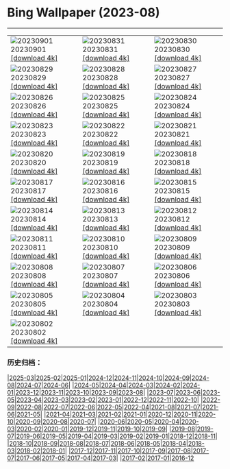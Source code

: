 # Bing Wallpaper (2023-08)
**************

<table><tr><td><img class="wallpaper" src="https://www.bing.com/th?id=OHR.IronwoodCactus_EN-CA1040501441_1920x1080.jpg" alt="20230901"> 20230901 <a class="wallpaper_link" href="https://www.bing.com/th?id=OHR.IronwoodCactus_EN-CA1040501441_UHD.jpg">[download 4k]</a></td><td><img class="wallpaper" src="https://www.bing.com/th?id=OHR.NingalooShark_EN-CA3502575327_1920x1080.jpg" alt="20230831"> 20230831 <a class="wallpaper_link" href="https://www.bing.com/th?id=OHR.NingalooShark_EN-CA3502575327_UHD.jpg">[download 4k]</a></td><td><img class="wallpaper" src="https://www.bing.com/th?id=OHR.ZelenciSprings_EN-CA7318324404_1920x1080.jpg" alt="20230830"> 20230830 <a class="wallpaper_link" href="https://www.bing.com/th?id=OHR.ZelenciSprings_EN-CA7318324404_UHD.jpg">[download 4k]</a></td></tr><tr><td><img class="wallpaper" src="https://www.bing.com/th?id=OHR.DubrovnikHarbor_EN-CA9092189112_1920x1080.jpg" alt="20230829"> 20230829 <a class="wallpaper_link" href="https://www.bing.com/th?id=OHR.DubrovnikHarbor_EN-CA9092189112_UHD.jpg">[download 4k]</a></td><td><img class="wallpaper" src="https://www.bing.com/th?id=OHR.JejuIsland_EN-CA8677154280_1920x1080.jpg" alt="20230828"> 20230828 <a class="wallpaper_link" href="https://www.bing.com/th?id=OHR.JejuIsland_EN-CA8677154280_UHD.jpg">[download 4k]</a></td><td><img class="wallpaper" src="https://www.bing.com/th?id=OHR.MuseumIsland_EN-CA8030435782_1920x1080.jpg" alt="20230827"> 20230827 <a class="wallpaper_link" href="https://www.bing.com/th?id=OHR.MuseumIsland_EN-CA8030435782_UHD.jpg">[download 4k]</a></td></tr><tr><td><img class="wallpaper" src="https://www.bing.com/th?id=OHR.YellowstoneFalls_EN-CA1817504425_1920x1080.jpg" alt="20230826"> 20230826 <a class="wallpaper_link" href="https://www.bing.com/th?id=OHR.YellowstoneFalls_EN-CA1817504425_UHD.jpg">[download 4k]</a></td><td><img class="wallpaper" src="https://www.bing.com/th?id=OHR.SharkFinCove_EN-CA8445194301_1920x1080.jpg" alt="20230825"> 20230825 <a class="wallpaper_link" href="https://www.bing.com/th?id=OHR.SharkFinCove_EN-CA8445194301_UHD.jpg">[download 4k]</a></td><td><img class="wallpaper" src="https://www.bing.com/th?id=OHR.SkogafossWaterfall_EN-CA7806747245_1920x1080.jpg" alt="20230824"> 20230824 <a class="wallpaper_link" href="https://www.bing.com/th?id=OHR.SkogafossWaterfall_EN-CA7806747245_UHD.jpg">[download 4k]</a></td></tr><tr><td><img class="wallpaper" src="https://www.bing.com/th?id=OHR.TunisiaAmphitheatre_EN-CA6113114508_1920x1080.jpg" alt="20230823"> 20230823 <a class="wallpaper_link" href="https://www.bing.com/th?id=OHR.TunisiaAmphitheatre_EN-CA6113114508_UHD.jpg">[download 4k]</a></td><td><img class="wallpaper" src="https://www.bing.com/th?id=OHR.EmeraldLakeYukon_EN-CA2255788946_1920x1080.jpg" alt="20230822"> 20230822 <a class="wallpaper_link" href="https://www.bing.com/th?id=OHR.EmeraldLakeYukon_EN-CA2255788946_UHD.jpg">[download 4k]</a></td><td><img class="wallpaper" src="https://www.bing.com/th?id=OHR.StartPointLight_EN-CA6009184679_1920x1080.jpg" alt="20230821"> 20230821 <a class="wallpaper_link" href="https://www.bing.com/th?id=OHR.StartPointLight_EN-CA6009184679_UHD.jpg">[download 4k]</a></td></tr><tr><td><img class="wallpaper" src="https://www.bing.com/th?id=OHR.CameraSquirrel_EN-CA5598208236_1920x1080.jpg" alt="20230820"> 20230820 <a class="wallpaper_link" href="https://www.bing.com/th?id=OHR.CameraSquirrel_EN-CA5598208236_UHD.jpg">[download 4k]</a></td><td><img class="wallpaper" src="https://www.bing.com/th?id=OHR.CanadianNationalExhibition_EN-CA5064154941_1920x1080.jpg" alt="20230819"> 20230819 <a class="wallpaper_link" href="https://www.bing.com/th?id=OHR.CanadianNationalExhibition_EN-CA5064154941_UHD.jpg">[download 4k]</a></td><td><img class="wallpaper" src="https://www.bing.com/th?id=OHR.AvatarMountain_EN-CA1615371871_1920x1080.jpg" alt="20230818"> 20230818 <a class="wallpaper_link" href="https://www.bing.com/th?id=OHR.AvatarMountain_EN-CA1615371871_UHD.jpg">[download 4k]</a></td></tr><tr><td><img class="wallpaper" src="https://www.bing.com/th?id=OHR.KeyWestBridge_EN-CA8368816644_1920x1080.jpg" alt="20230817"> 20230817 <a class="wallpaper_link" href="https://www.bing.com/th?id=OHR.KeyWestBridge_EN-CA8368816644_UHD.jpg">[download 4k]</a></td><td><img class="wallpaper" src="https://www.bing.com/th?id=OHR.TaorminaSquare_EN-CA4217328714_1920x1080.jpg" alt="20230816"> 20230816 <a class="wallpaper_link" href="https://www.bing.com/th?id=OHR.TaorminaSquare_EN-CA4217328714_UHD.jpg">[download 4k]</a></td><td><img class="wallpaper" src="https://www.bing.com/th?id=OHR.GeckoLeaf_EN-CA2090608555_1920x1080.jpg" alt="20230815"> 20230815 <a class="wallpaper_link" href="https://www.bing.com/th?id=OHR.GeckoLeaf_EN-CA2090608555_UHD.jpg">[download 4k]</a></td></tr><tr><td><img class="wallpaper" src="https://www.bing.com/th?id=OHR.PerseidsOregon_EN-CA0554246063_1920x1080.jpg" alt="20230814"> 20230814 <a class="wallpaper_link" href="https://www.bing.com/th?id=OHR.PerseidsOregon_EN-CA0554246063_UHD.jpg">[download 4k]</a></td><td><img class="wallpaper" src="https://www.bing.com/th?id=OHR.ThreeElephants_EN-CA2249169958_1920x1080.jpg" alt="20230813"> 20230813 <a class="wallpaper_link" href="https://www.bing.com/th?id=OHR.ThreeElephants_EN-CA2249169958_UHD.jpg">[download 4k]</a></td><td><img class="wallpaper" src="https://www.bing.com/th?id=OHR.GwaiiHaanasNP_EN-CA1703637950_1920x1080.jpg" alt="20230812"> 20230812 <a class="wallpaper_link" href="https://www.bing.com/th?id=OHR.GwaiiHaanasNP_EN-CA1703637950_UHD.jpg">[download 4k]</a></td></tr><tr><td><img class="wallpaper" src="https://www.bing.com/th?id=OHR.WorldLionDay_EN-CA5879776068_1920x1080.jpg" alt="20230811"> 20230811 <a class="wallpaper_link" href="https://www.bing.com/th?id=OHR.WorldLionDay_EN-CA5879776068_UHD.jpg">[download 4k]</a></td><td><img class="wallpaper" src="https://www.bing.com/th?id=OHR.BathurstArt_EN-CA8063665143_1920x1080.jpg" alt="20230810"> 20230810 <a class="wallpaper_link" href="https://www.bing.com/th?id=OHR.BathurstArt_EN-CA8063665143_UHD.jpg">[download 4k]</a></td><td><img class="wallpaper" src="https://www.bing.com/th?id=OHR.InfinityTaipei_EN-CA5246194067_1920x1080.jpg" alt="20230809"> 20230809 <a class="wallpaper_link" href="https://www.bing.com/th?id=OHR.InfinityTaipei_EN-CA5246194067_UHD.jpg">[download 4k]</a></td></tr><tr><td><img class="wallpaper" src="https://www.bing.com/th?id=OHR.BodieNC_EN-CA4787618532_1920x1080.jpg" alt="20230808"> 20230808 <a class="wallpaper_link" href="https://www.bing.com/th?id=OHR.BodieNC_EN-CA4787618532_UHD.jpg">[download 4k]</a></td><td><img class="wallpaper" src="https://www.bing.com/th?id=OHR.NaganoPond_EN-CA4585044401_1920x1080.jpg" alt="20230807"> 20230807 <a class="wallpaper_link" href="https://www.bing.com/th?id=OHR.NaganoPond_EN-CA4585044401_UHD.jpg">[download 4k]</a></td><td><img class="wallpaper" src="https://www.bing.com/th?id=OHR.AtlanticPuffin_EN-CA4124634639_1920x1080.jpg" alt="20230806"> 20230806 <a class="wallpaper_link" href="https://www.bing.com/th?id=OHR.AtlanticPuffin_EN-CA4124634639_UHD.jpg">[download 4k]</a></td></tr><tr><td><img class="wallpaper" src="https://www.bing.com/th?id=OHR.GothicRuins_EN-CA2316999585_1920x1080.jpg" alt="20230805"> 20230805 <a class="wallpaper_link" href="https://www.bing.com/th?id=OHR.GothicRuins_EN-CA2316999585_UHD.jpg">[download 4k]</a></td><td><img class="wallpaper" src="https://www.bing.com/th?id=OHR.HelmckenWaterfall_EN-CA1606911652_1920x1080.jpg" alt="20230804"> 20230804 <a class="wallpaper_link" href="https://www.bing.com/th?id=OHR.HelmckenWaterfall_EN-CA1606911652_UHD.jpg">[download 4k]</a></td><td><img class="wallpaper" src="https://www.bing.com/th?id=OHR.CapitolButte_EN-CA0894601659_1920x1080.jpg" alt="20230803"> 20230803 <a class="wallpaper_link" href="https://www.bing.com/th?id=OHR.CapitolButte_EN-CA0894601659_UHD.jpg">[download 4k]</a></td></tr><tr><td><img class="wallpaper" src="https://www.bing.com/th?id=OHR.ConfederationBridge_EN-CA0324940251_1920x1080.jpg" alt="20230802"> 20230802 <a class="wallpaper_link" href="https://www.bing.com/th?id=OHR.ConfederationBridge_EN-CA0324940251_UHD.jpg">[download 4k]</a></td><td></td><td></td></tr></table>

### 历史归档：

|[2025-03](/../2025-03/2025-03.md)|[2025-02](/../2025-02/2025-02.md)|[2025-01](/../2025-01/2025-01.md)|[2024-12](/../2024-12/2024-12.md)|[2024-11](/../2024-11/2024-11.md)|[2024-10](/../2024-10/2024-10.md)|[2024-09](/../2024-09/2024-09.md)|[2024-08](/../2024-08/2024-08.md)|[2024-07](/../2024-07/2024-07.md)|[2024-06](/../2024-06/2024-06.md)|
|[2024-05](/../2024-05/2024-05.md)|[2024-04](/../2024-04/2024-04.md)|[2024-03](/../2024-03/2024-03.md)|[2024-02](/../2024-02/2024-02.md)|[2024-01](/../2024-01/2024-01.md)|[2023-12](/../2023-12/2023-12.md)|[2023-11](/../2023-11/2023-11.md)|[2023-10](/../2023-10/2023-10.md)|[2023-09](/../2023-09/2023-09.md)|[2023-08](/2023-08.md)|
|[2023-07](/../2023-07/2023-07.md)|[2023-06](/../2023-06/2023-06.md)|[2023-05](/../2023-05/2023-05.md)|[2023-04](/../2023-04/2023-04.md)|[2023-03](/../2023-03/2023-03.md)|[2023-02](/../2023-02/2023-02.md)|[2023-01](/../2023-01/2023-01.md)|[2022-12](/../2022-12/2022-12.md)|[2022-11](/../2022-11/2022-11.md)|[2022-10](/../2022-10/2022-10.md)|
|[2022-09](/../2022-09/2022-09.md)|[2022-08](/../2022-08/2022-08.md)|[2022-07](/../2022-07/2022-07.md)|[2022-06](/../2022-06/2022-06.md)|[2022-05](/../2022-05/2022-05.md)|[2022-04](/../2022-04/2022-04.md)|[2021-08](/../2021-08/2021-08.md)|[2021-07](/../2021-07/2021-07.md)|[2021-06](/../2021-06/2021-06.md)|[2021-05](/../2021-05/2021-05.md)|
|[2021-04](/../2021-04/2021-04.md)|[2021-03](/../2021-03/2021-03.md)|[2021-02](/../2021-02/2021-02.md)|[2021-01](/../2021-01/2021-01.md)|[2020-12](/../2020-12/2020-12.md)|[2020-11](/../2020-11/2020-11.md)|[2020-10](/../2020-10/2020-10.md)|[2020-09](/../2020-09/2020-09.md)|[2020-08](/../2020-08/2020-08.md)|[2020-07](/../2020-07/2020-07.md)|
|[2020-06](/../2020-06/2020-06.md)|[2020-05](/../2020-05/2020-05.md)|[2020-04](/../2020-04/2020-04.md)|[2020-03](/../2020-03/2020-03.md)|[2020-02](/../2020-02/2020-02.md)|[2020-01](/../2020-01/2020-01.md)|[2019-12](/../2019-12/2019-12.md)|[2019-11](/../2019-11/2019-11.md)|[2019-10](/../2019-10/2019-10.md)|[2019-09](/../2019-09/2019-09.md)|
|[2019-08](/../2019-08/2019-08.md)|[2019-07](/../2019-07/2019-07.md)|[2019-06](/../2019-06/2019-06.md)|[2019-05](/../2019-05/2019-05.md)|[2019-04](/../2019-04/2019-04.md)|[2019-03](/../2019-03/2019-03.md)|[2019-02](/../2019-02/2019-02.md)|[2019-01](/../2019-01/2019-01.md)|[2018-12](/../2018-12/2018-12.md)|[2018-11](/../2018-11/2018-11.md)|
|[2018-10](/../2018-10/2018-10.md)|[2018-09](/../2018-09/2018-09.md)|[2018-08](/../2018-08/2018-08.md)|[2018-07](/../2018-07/2018-07.md)|[2018-06](/../2018-06/2018-06.md)|[2018-05](/../2018-05/2018-05.md)|[2018-04](/../2018-04/2018-04.md)|[2018-03](/../2018-03/2018-03.md)|[2018-02](/../2018-02/2018-02.md)|[2018-01](/../2018-01/2018-01.md)|
|[2017-12](/../2017-12/2017-12.md)|[2017-11](/../2017-11/2017-11.md)|[2017-10](/../2017-10/2017-10.md)|[2017-09](/../2017-09/2017-09.md)|[2017-08](/../2017-08/2017-08.md)|[2017-07](/../2017-07/2017-07.md)|[2017-06](/../2017-06/2017-06.md)|[2017-05](/../2017-05/2017-05.md)|[2017-04](/../2017-04/2017-04.md)|[2017-03](/../2017-03/2017-03.md)|
|[2017-02](/../2017-02/2017-02.md)|[2017-01](/../2017-01/2017-01.md)|[2016-12](/../2016-12/2016-12.md)